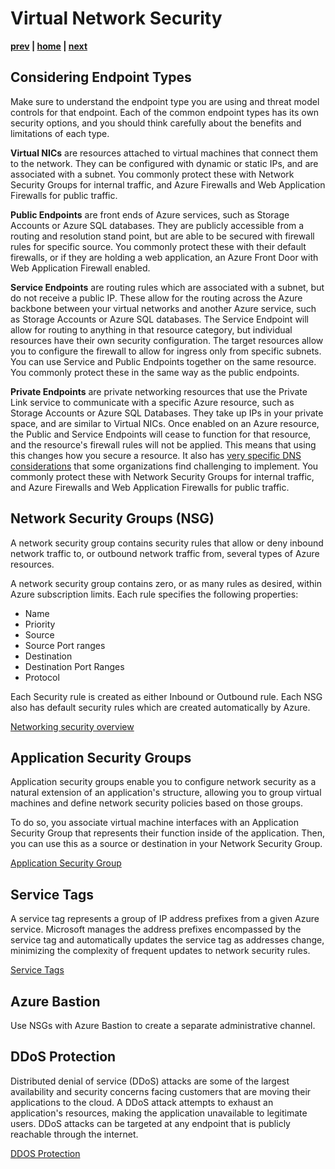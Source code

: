 # Virtual Network Security

**[prev](./topology-overview.md) | [home](./readme.md)  | [next](./routing.md)**

## Considering Endpoint Types

Make sure to understand the endpoint type you are using and threat model controls for that endpoint.  Each of the common endpoint types has its own security options, and you should think carefully about the benefits and limitations of each type.

**Virtual NICs** are resources attached to virtual machines that connect them to the network.  They can be configured with dynamic or static IPs, and are associated with a subnet.  You commonly protect these with Network Security Groups for internal traffic, and Azure Firewalls and Web Application Firewalls for public traffic.

**Public Endpoints** are front ends of Azure services, such as Storage Accounts or Azure SQL databases.  They are publicly accessible from a routing and resolution stand point, but are able to be secured with firewall rules for specific source.  You commonly protect these with their default firewalls, or if they are holding a web application, an Azure Front Door with Web Application Firewall enabled.

**Service Endpoints** are routing rules which are associated with a subnet, but do not receive a public IP.  These allow for the routing across the Azure backbone between your virtual networks and another Azure service, such as Storage Accounts or Azure SQL databases.  The Service Endpoint will allow for routing to anything in that resource category, but individual resources have their own security configuration.  The target resources allow you to configure the firewall to allow for ingress only from specific subnets.  You can use Service and Public Endpoints together on the same resource.  You commonly protect these in the same way as the public endpoints.

**Private Endpoints** are private networking resources that use the Private Link service to communicate with a specific Azure resource, such as Storage Accounts or Azure SQL Databases.  They take up IPs in your private space, and are similar to Virtual NICs.  Once enabled on an Azure resource, the Public and Service Endpoints will cease to function for that resource, and the resource's firewall rules will not be applied.  This means that using this changes how you secure a resource.  It also has [very specific DNS considerations](https://docs.microsoft.com/azure/private-link/private-endpoint-dns) that some organizations find challenging to implement.  You commonly protect these with Network Security Groups for internal traffic, and Azure Firewalls and Web Application Firewalls for public traffic.

## Network Security Groups (NSG)

A network security group contains security rules that allow or deny inbound network traffic to, or outbound network traffic from, several types of Azure resources.

A network security group contains zero, or as many rules as desired, within Azure subscription limits. Each rule specifies the following properties:

* Name
* Priority
* Source
* Source Port ranges
* Destination
* Destination Port Ranges
* Protocol

Each Security rule is created as either Inbound or Outbound rule.
Each NSG also has default security rules which are created automatically by Azure.

[Networking security overview](https://docs.microsoft.com/azure/virtual-network/security-overview)

## Application Security Groups

Application security groups enable you to configure network security as a natural extension of an application's structure, allowing you to group virtual machines and define network security policies based on those groups.

To do so, you associate virtual machine interfaces with an Application Security Group that represents their function inside of the application.  Then, you can use this as a source or destination in your Network Security Group.

[Application Security Group](https://docs.microsoft.com/azure/virtual-network/application-security-groups)

## Service Tags

A service tag represents a group of IP address prefixes from a given Azure service. Microsoft manages the address prefixes encompassed by the service tag and automatically updates the service tag as addresses change, minimizing the complexity of frequent updates to network security rules.

[Service Tags](https://docs.microsoft.com/azure/virtual-network/service-tags-overview)

## Azure Bastion

Use NSGs with Azure Bastion to create a separate administrative channel.

## DDoS Protection

Distributed denial of service (DDoS) attacks are some of the largest availability and security concerns facing customers that are moving their applications to the cloud. A DDoS attack attempts to exhaust an application's resources, making the application unavailable to legitimate users. DDoS attacks can be targeted at any endpoint that is publicly reachable through the internet.

[DDOS Protection](https://docs.microsoft.com/azure/virtual-network/ddos-protection-overview)
